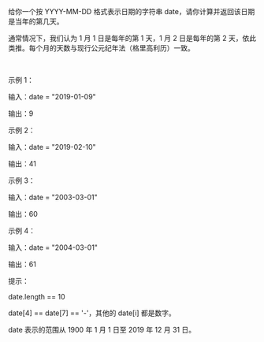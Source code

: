 给你一个按 YYYY-MM-DD 格式表示日期的字符串 date，请你计算并返回该日期是当年的第几天。

通常情况下，我们认为 1 月 1 日是每年的第 1 天，1 月 2 日是每年的第 2 天，依此类推。每个月的天数与现行公元纪年法（格里高利历）一致。

 

示例 1：

输入：date = "2019-01-09"

输出：9

示例 2：

输入：date = "2019-02-10"

输出：41

示例 3：

输入：date = "2003-03-01"

输出：60

示例 4：

输入：date = "2004-03-01"

输出：61
 

提示：

date.length == 10

date[4] == date[7] == '-'，其他的 date[i] 都是数字。

date 表示的范围从 1900 年 1 月 1 日至 2019 年 12 月 31 日。
